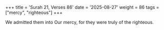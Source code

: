 +++
title = 'Surah 21, Verses 86'
date = '2025-08-27'
weight = 86
tags = ["mercy", "righteous"]
+++

We admitted them into Our mercy, for they were truly of the righteous.